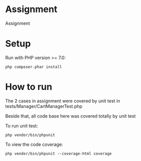 # Assignment
Assignment

# Setup
Run with PHP version >= 7.0:
```
php composer.phar install
```

# How to run
The 2 cases in assignment were covered by unit test in tests/Manager/CartManagerTest.php

Beside that, all code base here was covered totally by unit test

To run unit test:
```
php vendor/bin/phpunit
```

To view the code coverage:
```
php vendor/bin/phpunit --coverage-html coverage
```